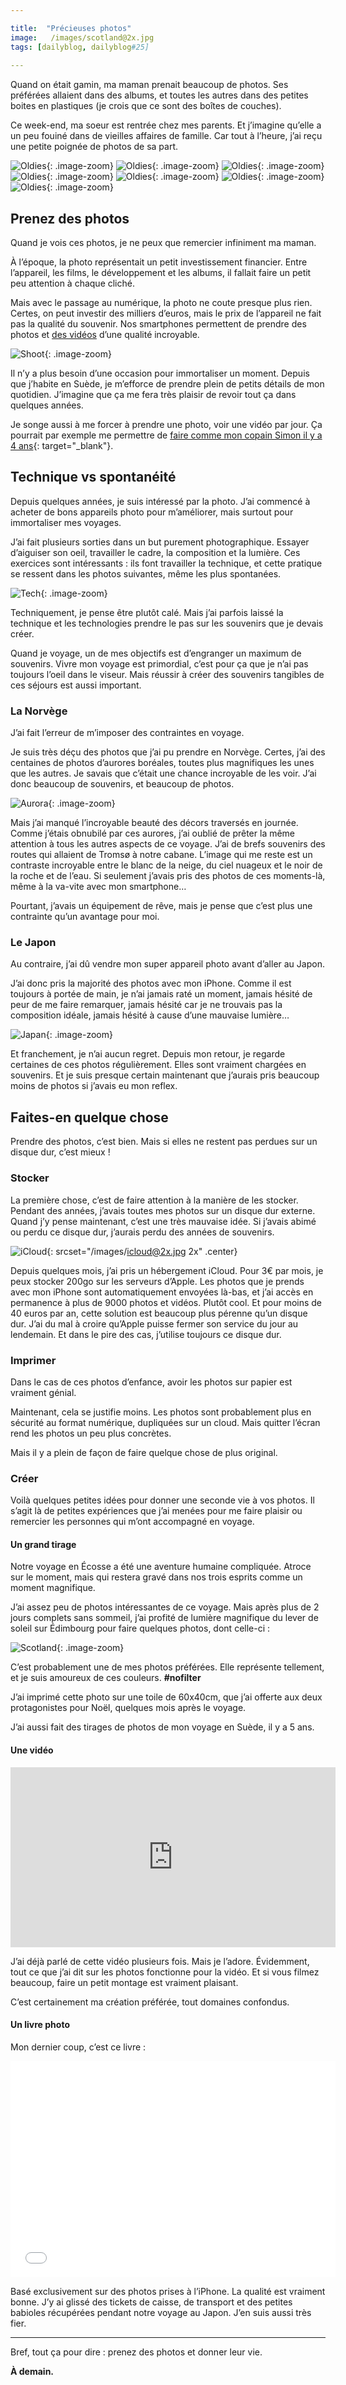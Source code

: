 ```yaml
---

title:  "Précieuses photos"
image:   /images/scotland@2x.jpg
tags: [dailyblog, dailyblog#25]
    
---
```


Quand on était gamin, ma maman prenait beaucoup de photos. Ses préférées allaient dans des albums, et toutes les autres dans des petites boites en plastiques (je crois que ce sont des boîtes de couches).

Ce week-end, ma soeur est rentrée chez mes parents. Et j’imagine qu’elle a un peu fouiné dans de vieilles affaires de famille. Car tout à l’heure, j’ai reçu une petite poignée de photos de sa part.

![Oldies](/images/oldies-1.jpg){: .image-zoom}
![Oldies](/images/oldies-2.jpg){: .image-zoom}
![Oldies](/images/oldies-3.jpg){: .image-zoom}
![Oldies](/images/oldies-4.jpg){: .image-zoom}
![Oldies](/images/oldies-5.jpg){: .image-zoom}
![Oldies](/images/oldies-6.jpg){: .image-zoom}
![Oldies](/images/oldies-7.jpg){: .image-zoom}

## Prenez des photos

Quand je vois ces photos, je ne peux que remercier infiniment ma maman. 

À l’époque, la photo représentait un petit investissement financier. Entre l’appareil, les films, le développement et les albums, il fallait faire un petit peu attention à chaque cliché.

Mais avec le passage au numérique, la photo ne coute presque plus rien. Certes, on peut investir des milliers d’euros, mais le prix de l’appareil ne fait pas la qualité du souvenir. Nos smartphones permettent de prendre des photos et [des vidéos](/micrometrages) d’une qualité incroyable.

![Shoot](/images/shoot.jpg){: .image-zoom}

Il n’y a plus besoin d’une occasion pour immortaliser un moment. Depuis que j’habite en Suède, je m’efforce de prendre plein de petits détails de mon quotidien. J’imagine que ça me fera très plaisir de revoir tout ça dans quelques années.

Je songe aussi à me forcer à prendre une photo, voir une vidéo par jour. Ça pourrait par exemple me permettre de [faire comme mon copain Simon il y a 4 ans](https://vimeo.com/39660869){: target="_blank"}. 

## Technique vs spontanéité

Depuis quelques années, je suis intéressé par la photo. J’ai commencé à acheter de bons appareils photo pour m’améliorer, mais surtout pour immortaliser mes voyages.

J’ai fait plusieurs sorties dans un but purement photographique. Essayer d’aiguiser son oeil, travailler le cadre, la composition et la lumière. Ces exercices sont intéressants : ils font travailler la technique, et cette pratique se ressent dans les photos suivantes, même les plus spontanées.

![Tech](/images/tech@2x.jpg){: .image-zoom}

Techniquement, je pense être plutôt calé. Mais j’ai parfois laissé la technique et les technologies prendre le pas sur les souvenirs que je devais créer.

Quand je voyage, un de mes objectifs est d’engranger un maximum de souvenirs. Vivre mon voyage est primordial, c’est pour ça que je n’ai pas toujours l’oeil dans le viseur. Mais réussir à créer des souvenirs tangibles de ces séjours est aussi important.

### La Norvège

J’ai fait l’erreur de m’imposer des contraintes en voyage. 

Je suis très déçu des photos que j’ai pu prendre en Norvège. Certes, j’ai des centaines de photos d’aurores boréales, toutes plus magnifiques les unes que les autres. Je savais que c’était une chance incroyable de les voir. J’ai donc beaucoup de souvenirs, et beaucoup de photos.

![Aurora](/images/aurora@2x.jpg){: .image-zoom}

Mais j’ai manqué l’incroyable beauté des décors traversés en journée. Comme j’étais obnubilé par ces aurores, j’ai oublié de prêter la même attention à tous les autres aspects de ce voyage. J’ai de brefs souvenirs des routes qui allaient de Tromsø à notre cabane. L’image qui me reste est un contraste incroyable entre le blanc de la neige, du ciel nuageux et le noir de la roche et de l’eau. Si seulement j’avais pris des photos de ces moments-là, même à la va-vite avec mon smartphone…

Pourtant, j’avais un équipement de rêve, mais je pense que c’est plus une contrainte qu’un avantage pour moi.

### Le Japon

Au contraire, j’ai dû vendre mon super appareil photo avant d’aller au Japon.

J’ai donc pris la majorité des photos avec mon iPhone. Comme il est toujours à portée de main, je n’ai jamais raté un moment, jamais hésité de peur de me faire remarquer, jamais hésité car je ne trouvais pas la composition idéale, jamais hésité à cause d’une mauvaise lumière…

![Japan](/images/japan@2x.jpg){: .image-zoom}

Et franchement, je n’ai aucun regret. Depuis mon retour, je regarde certaines de ces photos régulièrement. Elles sont vraiment chargées en souvenirs. Et je suis presque certain maintenant que j’aurais pris beaucoup moins de photos si j’avais eu mon reflex.

## Faites-en quelque chose

Prendre des photos, c’est bien. Mais si elles ne restent pas perdues sur un disque dur, c’est mieux !

### Stocker

La première chose, c’est de faire attention à la manière de les stocker. Pendant des années, j’avais toutes mes photos sur un disque dur externe. Quand j’y pense maintenant, c’est une très mauvaise idée. Si j’avais abimé ou perdu ce disque dur, j’aurais perdu des années de souvenirs.

![iCloud](/images/icloud.jpg){: srcset="/images/icloud@2x.jpg 2x" .center}

Depuis quelques mois, j’ai pris un hébergement iCloud. Pour 3€ par mois, je peux stocker 200go sur les serveurs d’Apple. Les photos que je prends avec mon iPhone sont automatiquement envoyées là-bas, et j’ai accès en permanence à plus de 9000 photos et vidéos. Plutôt cool. Et pour moins de 40 euros par an, cette solution est beaucoup plus pérenne qu’un disque dur. J’ai du mal à croire qu’Apple puisse fermer son service du jour au lendemain. Et dans le pire des cas, j’utilise toujours ce disque dur.

### Imprimer

Dans le cas de ces photos d’enfance, avoir les photos sur papier est vraiment génial.

Maintenant, cela se justifie moins. Les photos sont probablement plus en sécurité au format numérique, dupliquées sur un cloud. Mais quitter l’écran rend les photos un peu plus concrètes.

Mais il y a plein de façon de faire quelque chose de plus original.

### Créer

Voilà quelques petites idées pour donner une seconde vie à vos photos. Il s’agit là de petites expériences que j’ai menées pour me faire plaisir ou remercier les personnes qui m’ont accompagné en voyage.

#### Un grand tirage

Notre voyage en Écosse a été une aventure humaine compliquée. Atroce sur le moment, mais qui restera gravé dans nos trois esprits comme un moment magnifique. 

J’ai assez peu de photos intéressantes de ce voyage. Mais après plus de 2 jours complets sans sommeil, j’ai profité de lumière magnifique du lever de soleil sur Édimbourg pour faire quelques photos, dont celle-ci :

![Scotland](/images/scotland@2x.jpg){: .image-zoom}

C’est probablement une de mes photos préférées. Elle représente tellement, et je suis amoureux de ces couleurs. **#nofilter**

J’ai imprimé cette photo sur une toile de 60x40cm, que j’ai offerte aux deux protagonistes pour Noël, quelques mois après le voyage.

J’ai aussi fait des tirages de photos de mon voyage en Suède, il y a 5 ans.

#### Une vidéo

<iframe src="https://player.vimeo.com/video/141591927" width="520" height="288" frameborder="0" webkitallowfullscreen="" mozallowfullscreen="" allowfullscreen=""></iframe>

<span></span>

J’ai déjà parlé de cette vidéo plusieurs fois. Mais je l’adore. Évidemment, tout ce que j’ai dit sur les photos fonctionne pour la vidéo. Et si vous filmez beaucoup, faire un petit montage est vraiment plaisant. 

C’est certainement ma création préférée, tout domaines confondus.

#### Un livre photo

Mon dernier coup, c’est ce livre :

<iframe src="//giphy.com/embed/xThuWrsGSG5GBADSEg" width="520" height="346" frameBorder="0" class="giphy-embed center" allowFullScreen></iframe>

<span></span>

Basé exclusivement sur des photos prises à l’iPhone. La qualité est vraiment bonne. J’y ai glissé des tickets de caisse, de transport et des petites babioles récupérées pendant notre voyage au Japon. J’en suis aussi très fier.

___

Bref, tout ça pour dire : prenez des photos et donner leur vie.

**À demain.**